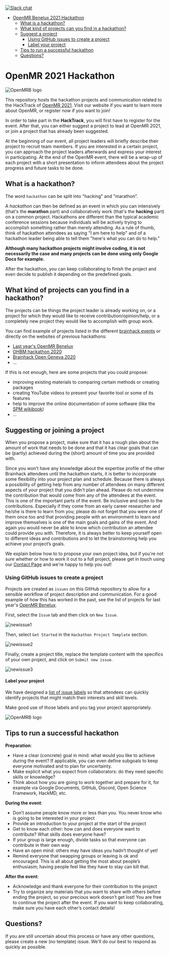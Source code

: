 [![Slack chat](https://img.shields.io/badge/chat-on%20slack-red)](https://join.slack.com/t/openmrworkspace/shared_invite/enQtNTI5MDU1NzE1MjQ4LThmMzA0M2Q3MjI3YzUxZmI1MDY3MDUyZWI3MjQwN2NhYjZlMDNmMDE5NTNiYTRkMzJmYzhiZGJiMDZiMzBkNzU)

<!-- TOC -->

- [OpenMR Benelux 2021 Hackathon](#openmr-benelux-2021-hackathon)
  - [What is a hackathon?](#what-is-a-hackathon)
  - [What kind of projects can you find in a hackathon?](#what-kind-of-projects-can-you-find-in-a-hackathon)
  - [Suggest a project](#suggest-a-project)
      - [Using GitHub issues to create a project](#using-github-issues-to-create-a-project)
      - [Label your project](#label-your-project)
  - [Tips to run a successful hackathon](#tips-to-run-a-successful-hackathon)
  - [Questions?](#questions)

<!-- /TOC -->

# OpenMR 2021 Hackathon

![OpenMRB logo](img/banner.png)

This repository hosts the hackathon projects and communication related to the HackTrack of [OpenMR 2021](https://openmrbenelux.github.io/). Visit our website if you want to learn more about OpenMR, or register now if you want to join!

In order to take part in the **HackTrack**, you will first have to register for the event. After that, you can either suggest a project to lead at OpenMR 2021, or join a project that has already been suggested.

At the beginning of our event, all project leaders will briefly describe their project to recruit team members.
If you are interested in a certain project, you can approach the project leaders afterwards and express your interest in participating.
At the end of the OpenMR event, there will be a wrap-up of each project with a short presentation to inform attendees about the project progress and future tasks to be done.

## What is a hackathon?

The word `hackathon` can be split into "hacking" and "marathon”.

A <i>hackathon</i> can then be defined as an event in which you can intensively (that's the **marathon** part) and collaboratively work (that's the **hacking** part) on a common project. Hackathons are different than the typical academic conference sessions because individuals will be actively trying to accomplish something rather than merely attending. As a rule of thumb, think of hackathon attendees as saying "I am here to help" and of a hackathon leader being able to tell them "here's what you can do to help."

**Although many hackathon projects might involve coding, it is not necessarily the case and many projects can be done using only Google Docs for example.**

After the hackathon, you can keep collaborating to finish the project and even decide to publish it depending on the predefined goals.

## What kind of projects can you find in a hackathon?

The projects can be things the project leader is already working on, or a project for which they would like to receive contribution/opinion/help, or a completely new project they would like to accomplish with group work.

You can find example of projects listed in the different [brainhack events](http://www.brainhack.org/) or directly on the websites of previous hackathons:

- [Last year's OpenMR Benelux](https://github.com/OpenMRBenelux/openmrb2020-hackathon/labels/Hackathon%20Project)
- [OHBM hackathon 2020](https://ohbm.github.io/hackathon2020/hacktrack/)
- [Brainhack Open Geneva 2020](https://brainhack.ch/#portfolio)
- ...

If this is not enough, here are some projects that you could propose:
- improving existing materials to comparing certain methods or creating packages
- creating YouTube videos to present your favorite tool or some of its features
- help to improve the online documentation of some software (like the [SPM wikibook](https://en.wikibooks.org/wiki/SPM))
- ...


## Suggesting or joining a project

When you propose a project, make sure that it has a rough plan about the amount of work that needs to be done and that it has clear goals that can be (partly) achieved during the (short) amount of time you are provided with.

Since you won’t have any knowledge about the expertise profile of the other Brainhack attendees until the hackathon starts, it is better to incorporate some flexibility into your project plan and schedule. Because there is always a possibility of getting help from any number of attendees on many different aspects of your project that you didn’t plan ahead. Please do not undermine the contribution that would come from any of the attendees at the event. This is one of the important parts of the event. Be inclusive and open to the contributions. Especially if they come from an early career researcher and he/she is there to learn from you; please do not forget that you were one of them once too and that providing people with an environment to learn and improve themselves is one of the main goals and gains of the event. And again you would never be able to know which contribution an attendee could provide you with. Therefore, it is always better to keep yourself open to different ideas and contributions and to let the brainstorming help you achieve your project’s goals.

We explain below how to to propose your own project idea, but if you're not sure whether or how to work it out to a full project, please get in touch using our [Contact Page](https://openmrbenelux.github.io/page-contact/) and we're happy to help you out!

### Using GitHub issues to create a project

Projects are created as `issues` on this GitHub repository to allow for a sensible workflow of project description and communication. For a good example of how this has worked in the past, see the list of projects for last year's [OpenMR Benelux](https://github.com/OpenMRBenelux/openmrb2020-hackathon/labels/Hackathon%20Project).

First, select the `Issue` tab and then click on `New Issue`.

![newissue1](img/screenshot1.png)

Then, select `Get Started` in the `Hackathon Project Template` section.

![newissue2](img/screenshot2.png)

Finally, create a project title, replace the template content with the specifics of your own project, and click on `Submit new issue`.

![newissue3](img/screenshot3.png)


#### Label your project

We have designed a [list of issue labels](https://github.com/OpenMRBenelux/openmrb2021-hackathon/labels) so that attendees can quickly identify projects that might match their interests and skill levels.

Make good use of those labels and you tag your project appropriately.

![OpenMRB logo](img/issue_labels.png)


## Tips to run a successful hackathon
**Preparation**:
- Have a clear (concrete) goal in mind: what would you like to achieve during the event? If applicable, you can even define subgoals to keep everyone motivated and to plan for uncertainty. 
- Make explicit what you expect from collaborators: do they need specific skills or knowledge?
- Think about how you are going to work together and prepare for it, for example via Google Documents, GitHub, Discord, Open Science Framework, HackMD, etc.

**During the event**:
- Don’t assume people know more or less than you. You never know who is going to be interested in your project
- Provide an introduction to your project at the start of the project
- Get to know each other: how can and does everyone want to contribute? What skills does everyone have?
- If your group is large enough, divide tasks so that everyone can contribute in their own way
- Have an open mind: others may have ideas you hadn’t thought of yet!
- Remind everyone that swapping groups or leaving is ok and encouraged. This is all about getting the most about people’s enthusiasm; having people feel like they have to stay can kill that.

**After the event**:
- Acknowledge and thank everyone for their contribution to the project
- Try to organize any materials that you want to share with others before ending the project, so your precious work doesn’t get lost!
You are free to continue the project after the event. If you want to keep collaborating, make sure you have each other’s contact details!

## Questions?

If you are still uncertain about this process or have any other questions, please create a new (no template) issue. We'll do our best to respond as quickly as possible.
